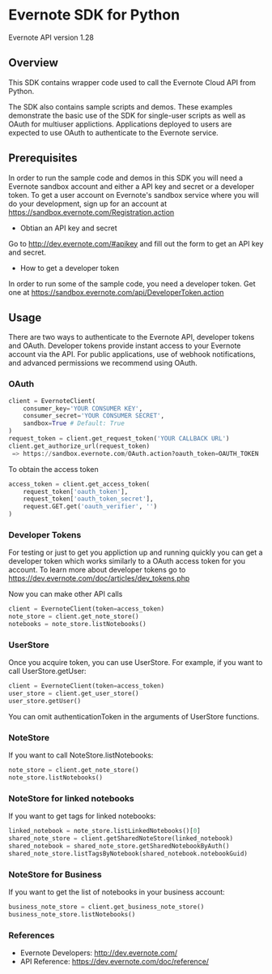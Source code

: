 Evernote SDK for Python
============================================

Evernote API version 1.28

Overview
--------
This SDK contains wrapper code used to call the Evernote Cloud API from Python.

The SDK also contains sample scripts and demos. These examples demonstrate the basic use of the SDK for single-user scripts as well as OAuth for multiuser applictions. Applications deployed to users are expected to use OAuth to authenticate to the Evernote service.

Prerequisites
-------------
In order to run the sample code and demos in this SDK you will need a Evernote sandbox account and either a API key and secret or a developer token.  To get a user account on Evernote's sandbox service where you will do your development, sign up for an account at https://sandbox.evernote.com/Registration.action

*	Obtian an API key and secret

Go to http://dev.evernote.com/#apikey and fill out the form to get an API key and secret.

* How to get a developer token

In order to run some of the sample code, you need a developer token. Get one at https://sandbox.evernote.com/api/DeveloperToken.action


Usage
-----
There are two ways to authenticate to the Evernote API, developer tokens and OAuth. Developer tokens provide instant access to your Evernote account via the API. For public applications, use of webhook notifications, and advanced permissions we recommend using OAuth.

### OAuth ###
```python
client = EvernoteClient(
    consumer_key='YOUR CONSUMER KEY',
    consumer_secret='YOUR CONSUMER SECRET',
    sandbox=True # Default: True
)
request_token = client.get_request_token('YOUR CALLBACK URL')
client.get_authorize_url(request_token)
 => https://sandbox.evernote.com/OAuth.action?oauth_token=OAUTH_TOKEN
```
To obtain the access token
```python
access_token = client.get_access_token(
    request_token['oauth_token'],
    request_token['oauth_token_secret'],
    request.GET.get('oauth_verifier', '')
)
```
### Developer Tokens ###
For testing or just to get you appliction up and running quickly you can get a developer token which works similarly to a OAuth access token for you account.  To learn more about developer tokens go to https://dev.evernote.com/doc/articles/dev_tokens.php

Now you can make other API calls
```python
client = EvernoteClient(token=access_token)
note_store = client.get_note_store()
notebooks = note_store.listNotebooks()
```

### UserStore ###
Once you acquire token, you can use UserStore. For example, if you want to call UserStore.getUser:
```python
client = EvernoteClient(token=access_token)
user_store = client.get_user_store()
user_store.getUser()
```
You can omit authenticationToken in the arguments of UserStore functions.

### NoteStore ###
If you want to call NoteStore.listNotebooks:
```python
note_store = client.get_note_store()
note_store.listNotebooks()
```

### NoteStore for linked notebooks ###
If you want to get tags for linked notebooks:
```python
linked_notebook = note_store.listLinkedNotebooks()[0]
shared_note_store = client.getSharedNoteStore(linked_notebook)
shared_notebook = shared_note_store.getSharedNotebookByAuth()
shared_note_store.listTagsByNotebook(shared_notebook.notebookGuid)
```

### NoteStore for Business ###
If you want to get the list of notebooks in your business account:
```python
business_note_store = client.get_business_note_store()
business_note_store.listNotebooks()
```

### References ###
- Evernote Developers: http://dev.evernote.com/
- API Reference: https://dev.evernote.com/doc/reference/
